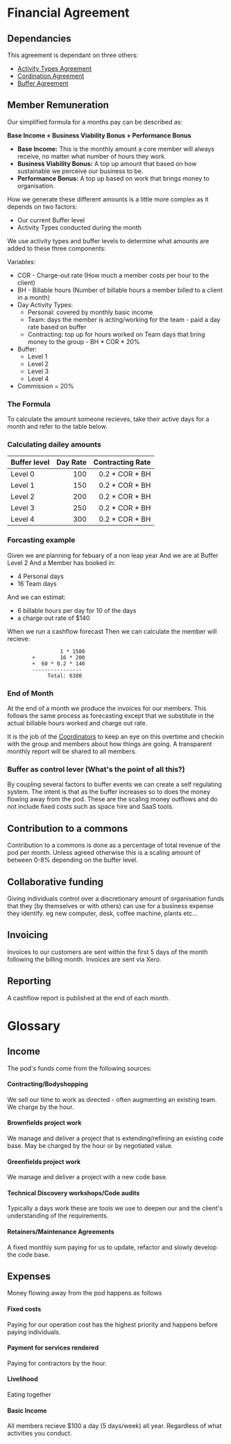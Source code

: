 # Financial Agreement

## Dependancies
This agreement is dependant on three others:

 - [Activity Types Agreement](https://www.rootsystems.nz/agreements/activity-types.html)
 - [Cordination Agreement](https://www.rootsystems.nz/agreements/coordination-agreement.html)
 - [Buffer Agreement](https://www.rootsystems.nz/agreements/buffer-agreement.html)

## Member Remuneration
Our simplified formula for a months pay can be described as:

**Base Income + Business Viability Bonus + Performance Bonus**

 - **Base Income:** This is the monthly amount a core member will always receive, no matter what number of hours they work.
 - **Business Viability Bonus:** A top up amount that based on how sustainable we perceive our business to be.
 - **Performance Bonus:** A top up based on work that brings money to organisation.

How we generate these different amounts is a little more complex as it depends on two factors: 

 - Our current Buffer level
 - Activity Types conducted during the month

We use activity types and buffer levels to determine what amounts are added to these three components: 

Variables:

 - COR - Charge-out rate (How much a member costs per hour to the client)
 - BH - Billable hours (Number of billable hours a member billed to a client in a month)
 - Day Activity Types:
    - Personal: covered by monthly basic income
    - Team: days the member is acting/working for the team - paid a day rate based on buffer
    - Contracting: top up for hours worked on Team days that bring money to the group -  BH \* COR \* 20% 
 - Buffer: 
    - Level 1
    - Level 2
    - Level 3
    - Level 4
 - Commission = 20%

### The Formula
To calculate the amount someone recieves, take their active days for a month and refer to the table below.

### Calculating dailey amounts
| Buffer level 	| Day Rate	        | Contracting Rate    |
| :---         	| ---:    		| ---:			|
| Level 0  	| 100    		| 0.2 * COR * BH	|
| Level 1       | 150        		| 0.2 * COR * BH	|
| Level 2       | 200	      		| 0.2 * COR * BH	|
| Level 3       | 250        		| 0.2 * COR * BH      	|
| Level 4       | 300        		| 0.2 * COR * BH	|

### Forcasting example 
Given we are planning for febuary of a non leap year
And we are at Buffer Level 2
And a Member has booked in:

 - 4 Personal days
 - 16 Team days
 
And we can estimat:

 - 6 billable hours per day for 10 of the days
 - a charge out rate of $140

When we run a cashflow forecast
Then we can calculate the member will recieve:


                     1 * 1500
            +        16 * 200 
            +  60 * 0.2 * 140
            ----------------
                 Total: 6380

### End of Month
At the end of a month we produce the invoices for our members. This follows the same process as forecasting except that we substitute in the actual billable hours worked and charge out rate.

It is the job of the [Coordinators](https://www.rootsystems.nz/roles/coordinator.html) to keep an eye on this overtime and checkin with the group and members about how things are going. A transparent monthly report will be shared to all members.

### Buffer as control lever (What's the point of all this?)
By coupling several factors to buffer events we can create a self regulating system. The intent is that as the buffer increases so to does the money flowing away from the pod. These are the scaling money outflows and do not include fixed costs such as space hire and SaaS tools.

## Contribution to a commons
Contribution to a commons is done as a percentage of total revenue of the pod per month. Unless agreed otherwise this is a scaling amount of between 0-8% depending on the buffer level.

## Collaborative funding
Giving individuals control over a discretionary amount of organisation funds that they (by themselves or with others) can use for a business expense they identify. eg new computer, desk, coffee machine, plants etc...

## Invoicing
Invoices to our customers are sent within the first 5 days of the month following the billing month. Invoices are sent via Xero.

## Reporting 
A cashflow report is published at the end of each month.

# Glossary

## Income
The pod's funds come from the following sources:

#### Contracting/Bodyshopping
We sell our time to work as directed - often augmenting an existing team. We charge by the hour.

#### Brownfields project work
We manage and deliver a project that is extending/refining an existing code base. May be charged by the hour or by negotiated value.

#### Greenfields project work
We manage and deliver a project with a new code base.

#### Technical Discovery workshops/Code audits
Typically a days work these are tools we use to deepen our and the client's understanding of the requirements.

#### Retainers/Maintenance Agreements
A fixed monthly sum paying for us to update, refactor and slowly develop the code base.

## Expenses
Money flowing away from the pod happens as follows

#### Fixed costs
Paying for our operation cost has the highest priority and happens before paying individuals.

#### Payment for services rendered
Paying for contractors by the hour.

#### Livelihood
Eating together

#### Basic Income
All members recieve $100 a day (5 days/week) all year. Regardless of what activities you conduct.

